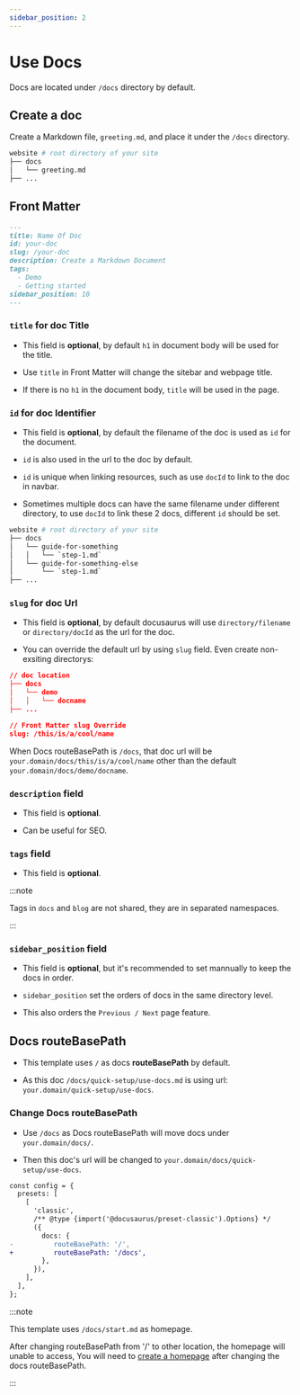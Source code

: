 ```yaml
---
sidebar_position: 2
---
```


# Use Docs

Docs are located under `/docs` directory by default.

## Create a doc

Create a Markdown file, `greeting.md`, and place it under the `/docs` directory.

```bash
website # root directory of your site
├── docs
│   └── greeting.md
├── ...
```

## Front Matter

```md title="Front Matter Demo"
---
title: Name Of Doc
id: your-doc
slug: /your-doc
description: Create a Markdown Document
tags:
  - Demo
  - Getting started
sidebar_position: 10
---
```

### `title` for doc Title

- This field is **optional**, by default `h1` in document body will be used for the title.

- Use `title` in Front Matter will change the sitebar and webpage title. 

- If there is no `h1` in the document body, `title` will be used in the page.

### `id` for doc Identifier

- This field is **optional**, by default the filename of the doc is used as `id` for the document.

- `id` is also used in the url to the doc by default.

- `id` is unique when linking resources, such as use `docId` to link to the doc in navbar.

- Sometimes multiple docs can have the same filename under different directory, to use `docId` to link these 2 docs, different `id` should be set.

```bash title="e.g. same filename"
website # root directory of your site
├── docs
│   └── guide-for-something
│   │   └── `step-1.md`
│   └── guide-for-something-else
│       └── `step-1.md`
├── ...
```

### `slug` for doc Url

- This field is **optional**, by default docusaurus will use `directory/filename` or `directory/docId` as the url for the doc.

- You can override the default url by using `slug` field. Even create non-exsiting directorys:

```json title="e.g. slug for custom url"
// doc location
├── docs
│   └── demo
│   │   └── docname
├── ...

// Front Matter slug Override
slug: /this/is/a/cool/name
```

When Docs routeBasePath is `/docs`, that doc url will be `your.domain/docs/this/is/a/cool/name` other than the default `your.domain/docs/demo/docname`.

### `description` field

- This field is **optional**.

- Can be useful for SEO.

### `tags` field

- This field is **optional**.

:::note

Tags in `docs` and `blog` are not shared, they are in separated namespaces.

:::

### `sidebar_position` field

- This field is **optional**, but it's recommended to set mannually to keep the docs in order.

- `sidebar_position` set the orders of docs in the same directory level.

- This also orders the `Previous / Next` page feature.

## Docs routeBasePath

- This template uses `/` as docs **routeBasePath** by default.

- As this doc `/docs/quick-setup/use-docs.md` is using url: `your.domain/quick-setup/use-docs`.

### Change Docs routeBasePath

- Use `/docs` as Docs routeBasePath will move docs under `your.domain/docs/`.

- Then this doc's url will be changed to `your.domain/docs/quick-setup/use-docs`.

```diff title="docusaurus.config.js"
const config = {
  presets: [
    [
      'classic',
      /** @type {import('@docusaurus/preset-classic').Options} */
      ({
        docs: {
-          routeBasePath: '/',
+          routeBasePath: '/docs',
        },
      }),
    ],
  ],
};
```

:::note

This template uses `/docs/start.md` as homepage.

After changing routeBasePath from '/' to other location, the homepage will unable to access, You will need to [create a homepage](./use-pages.md) after changing the docs routeBasePath.

:::
